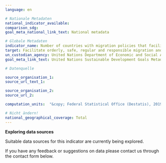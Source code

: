 ```yaml
---
language: en

# Nationale Metadaten
national_indicator_available:
comparison_sdg:
goal_meta_national_link_text: National metadata

# Globale Metadaten
indicator_name: Number of countries with migration policies that facilitate orderly, safe, regular and responsible migration and mobility of people
target: Facilitate orderly, safe, regular and responsible migration and mobility of people, including through the implementation of planned and well-managed migration policies
un_custodian_agency: United Nations Department of Economic and Social Affairs (DESA), International Organization for Migration (IOM)
goal_meta_link_text: United Nations Sustainable Development Goals Metadata

# Datenquelle

source_organisation_1:
source_url_text_1:

source_organisation_2:
source_url_2:

computation_units:  "&copy; Federal Statistical Office (Destatis), 2019"

# Nicht ändern!
national_geographical_coverage: Total
---
```

**Exploring data sources**

Suitable data sources for this indicator are currently being explored.

If you have any feedback or suggestions on data please contact us through the contact form below.
